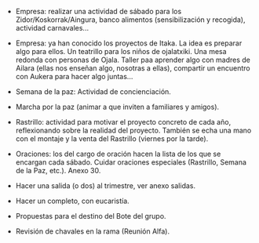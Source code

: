 [nombre]: <> (Segundo Trimestre)
[sidebar]: <> (2º trimestre)
[icon]: <> (fa-2)
[exit]: <> (exit)

- Empresa: realizar una actividad de sábado para los Zidor/Koskorrak/Aingura, banco alimentos (sensibilización y recogida), actividad carnavales...

- Empresa: ya han conocido los proyectos de Itaka. La idea es preparar algo para ellos. Un teatrillo para los niños de ojalatxiki. Una mesa redonda con personas de Ojala. Taller paa aprender algo con madres de Ailara (ellas nos enseñan algo, nosotras a ellas), compartir un encuentro con Aukera para hacer algo juntas...

- Semana de la paz: Actividad de concienciación.

- Marcha por la paz (animar a que inviten a familiares y amigos).

- Rastrillo: actividad para motivar el proyecto concreto de cada año, reflexionando sobre la realidad del proyecto. También se echa una mano con el montaje y la venta del Rastrillo (viernes por la tarde).

- Oraciones: los del cargo de oración hacen la lista de los que se encargan cada sábado. Cuidar oraciones especiales (Rastrillo, Semana de la Paz, etc.). Anexo 30.

- Hacer una salida (o dos) al trimestre, ver anexo salidas.

- Hacer un completo, con eucaristía.

- Propuestas para el destino del Bote del grupo.

- Revisión de chavales en la rama (Reunión Alfa).